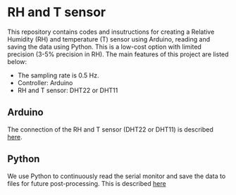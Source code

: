 # RH and T sensor
This repository contains codes and insutructions for creating a Relative Humidity (RH) and temperature (T) sensor using Arduino, reading and saving the data using Python. This is a low-cost option with limited precision (3-5% precision in RH). The main features of this project are listed below:
* The sampling rate is 0.5 Hz.
* Controller: Arduino
* RH and T sensor: DHT22 or DHT11

## Arduino
The connection of the RH and T sensor (DHT22 or DHT11) is described [here](https://github.com/Aerosol-Lab/RH_T_sensor/tree/main/Arduino).

## Python
We use Python to continuously read the serial monitor and save the data to files for future post-processing. This is described [here](https://github.com/Aerosol-Lab/RH_T_sensor/tree/main/Python)
